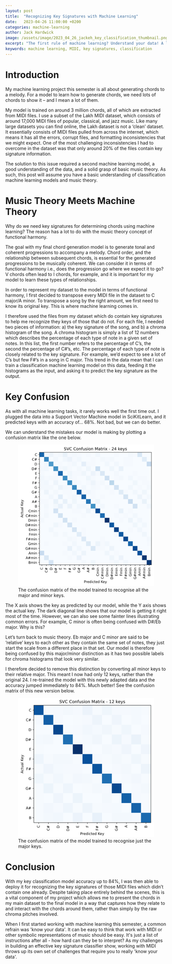 ```yaml
---
layout: post
title:  "Recognizing Key Signatures with Machine Learning"
date:   2023-04-26 11:00:00 +0200
categories: machine-learning
author: Jack Hardwick
image: /assets/image/2023_04_26_jackeh_key_classification_thumbnail.png
excerpt: "The first rule of machine learning? Understand your data! A look into how music theory came to my rescue for classifying key signatures."
keywords: machine learning, MIDI, key signatures, classification
---
```


# Introduction

My machine learning project this semester is all about generating chords to a melody. For a model to learn how to generate chords, we need lots of chords to show it – and I mean a lot of them.

My model is trained on around 3 million chords, all of which are extracted from MIDI files. I use a subset of the Lakh MIDI dataset, which consists of around 17,000 MIDI files of popular, classical, and jazz music. Like many large datasets you can find online, the Lakh dataset is not a ‘clean’ dataset. It essentially consists of MIDI files pulled from across the internet, which means it has all the errors, corrupt files, and formatting inconsistencies that we might expect. One of the most challenging inconsistencies I had to overcome in the dataset was that only around 20% of the files contain key signature information.

The solution to this issue required a second machine learning model, a good understanding of the data, and a solid grasp of basic music theory. As such, this post will assume you have a basic understanding of classification machine learning models and music theory.

# Music Theory Meets Machine Theory

Why do we need key signatures for determining chords using machine learning? The reason has a lot to do with the music theory concept of functional harmony.

The goal with my final chord generation model is to generate tonal and coherent progressions to accompany a melody. Chord order, and the relationship between subsequent chords, is essential for the generated progressions to be musically coherent. We can consider it in terms of functional harmony i.e., does the progression go where we expect it to go? V chords often lead to I chords, for example, and it is important for my model to learn these types of relationships.

In order to represent my dataset to the model in terms of functional harmony, I first decided to transpose every MIDI file in the dataset to C major/A minor. To transpose a song by the right amount, we first need to know its original key. This is where machine learning comes in.

I therefore used the files from my dataset which do contain key signatures to help me recognize they keys of those that do not. For each file, I needed two pieces of information: a) the key signature of the song, and b) a chroma histogram of the song. A chroma histogram is simply a list of 12 numbers which describes the percentage of each type of note in a given set of notes. In this list, the first number refers to the percentage of C’s, the second the percentage of C#’s, etc. The percentage of each type of note is closely related to the key signature. For example, we’d expect to see a lot of C’s but few F#’s in a song in C major. This trend in the data mean that I can train a classification machine learning model on this data, feeding it the histograms as the input, and asking it to predict the key signature as the output.

# Key Confusion

As with all machine learning tasks, it rarely works well the first time out. I plugged the data into a Support Vector Machine model in SciKitLearn, and it predicted keys with an accuracy of… 68%. Not bad, but we can do better.

We can understand the mistakes our model is making by plotting a confusion matrix like the one below.

<figure style="float: none">
   <img
      src="/assets/image/2023_04_26_jackeh_SVC_Confusion_Matrix_24_keys.png" width="auto" />
   <figcaption>The confusion matrix of the model trained to recognise all the major and minor keys.</figcaption>
</figure>

The X axis shows the key as predicted by our model, while the Y axis shows the actual key. The dark diagonal line shows that our model is getting it right most of the time. However, we can also see some fainter lines illustrating common errors. For example, C minor is often being confused with D#/Eb major. Why is this?

Let’s turn back to music theory. Eb major and C minor are said to be ‘relative’ keys to each other as they contain the same set of notes, they just start the scale from a different place in that set. Our model is therefore being confused by this major/minor distinction as it has two possible labels for chroma histograms that look very similar.

I therefore decided to remove this distinction by converting all minor keys to their relative major. This meant I now had only 12 keys, rather than the original 24. I re-trained the model with this newly adapted data and the accuracy jumped immediately to 84%. Much better! See the confusion matrix of this new version below.

<figure style="float: none">
   <img
      src="/assets/image/2023_04_26_jackeh_SVC_Confusion_Matrix_12_keys.png" width="auto" />
   <figcaption>The confusion matrix of the model trained to recognise just the major keys.</figcaption>
</figure>

# Conclusion

With my key classification model accuracy up to 84%, I was then able to deploy it for recognizing the key signatures of those MIDI files which didn’t contain one already. Despite taking place entirely behind the scenes, this is a vital component of my project which allows me to present the chords in my main dataset to the final model in a way that captures how they relate to and interact with the chords around them, rather than simply by the raw chroma pitches involved.

When I first started working with machine learning this semester, a common refrain was 'know your data'. It can be easy to think that work with MIDI or other symbolic representations of music should be easy. It's just a list of instructions after all - how hard can they be to interpret? As my challenges in building an effective key signature classifier show, working with MIDI throws up its own set of challenges that require you to really 'know your data'.
